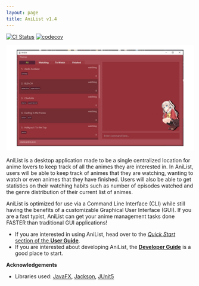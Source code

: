 ```yaml
---
layout: page
title: AniList v1.4
---
```

[![CI Status](https://github.com/AY2122S1-CS2103T-T10-4/tp/actions/workflows/gradle.yml/badge.svg)](https://github.com/AY2122S1-CS2103T-T10-4/tp/actions)
[![codecov](https://codecov.io/gh/AY2122S1-CS2103T-T10-4/tp/branch/master/graph/badge.svg?token=4W8H8O9F76)](https://codecov.io/gh/AY2122S1-CS2103T-T10-4/tp)

![Ui](images/UG-images/charlottetheme.JPG)

AniList is a desktop application made to be a single centralized location for anime lovers to keep track of all the animes they are interested in. In AniList, users will be able to keep track of animes that they are watching, wanting to watch or even animes that they have finished. Users will also be able to get statistics on their watching habits such as number of episodes watched and the genre distribution of their current list of animes.

AniList is optimized for use via a Command Line Interface (CLI) while still having the benefits of a customizable Graphical User Interface (GUI). If you are a fast typist, AniList can get your anime management tasks done FASTER than traditional GUI applications!

* If you are interested in using AniList, head over to the [_Quick Start_ section of the **User Guide**](UserGuide.html#quick-start).
* If you are interested about developing AniList, the [**Developer Guide**](DeveloperGuide.html) is a good place to start.


**Acknowledgements**

* Libraries used: [JavaFX](https://openjfx.io/), [Jackson](https://github.com/FasterXML/jackson), [JUnit5](https://github.com/junit-team/junit5)
